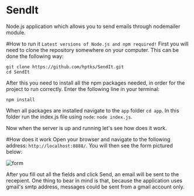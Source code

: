 # SendIt
Node.js application which allows you to send emails through nodemailer module.

#How to run it
```Latest versions of Node.js and npm required!```
First you will need to clone the repository somewhere on your computer. This can be done the following way:
```
git clone https://github.com/hptks/SendIt.git
cd SendIt
```

After this you need to install all the npm packages needed, in order for the project to run correctly. Enter the following line in your terminal:
```
npm install
```

When all packages are installed navigate to the ```app``` folder ```cd app```. In this folder run the index.js file using ```node```: ```node index.js```.

Now when the server is up and running let's see how does it work.

#How does it work
Open your browser and navigate to the following address: ```http://localhost:8888/```. You will then see the form pictured below:

![form](https://cloud.githubusercontent.com/assets/10895161/16715538/da6d9a78-46da-11e6-9913-d5ee57e5daef.png)

After you fill out all the fields and click Send, an email will be sent to the recepient. One thing to bear in mind is that, because the application uses gmail's smtp address, messages could be sent from a gmail account only.
